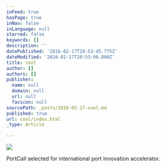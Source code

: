 ```yaml
---
inFeed: true
hasPage: true
inNav: false
inLanguage: null
starred: false
keywords: []
description: ''
datePublished: '2016-02-17T20:53:45.775Z'
dateModified: '2016-02-17T20:53:06.800Z'
title: cool
author: []
authors: []
publisher:
  name: null
  domain: null
  url: null
  favicon: null
sourcePath: _posts/2016-02-17-cool.md
published: true
url: cool/index.html
_type: Article

---
```

![](https://the-grid-user-content.s3-us-west-2.amazonaws.com/4e7eab7d-226f-4832-8ebb-d4fef150ed04.png)

PortCall selected for international port innovation accelerator.
